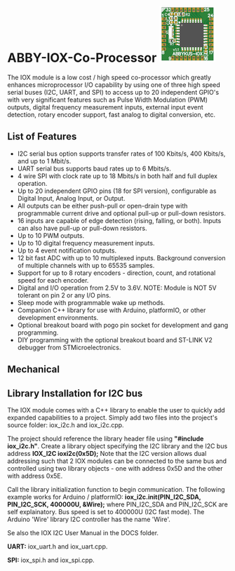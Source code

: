 # ABBY-IOX-Co-Processor ![](/Photos/IOX_TOP_VIEW_SMALL.png)
The IOX module is a low cost / high speed co-processor which greatly enhances microprocessor I/O capability by using one of three high speed serial buses (I2C, UART, and SPI) to access up to 20 independent GPIO's with very significant features such as Pulse Width Modulation (PWM) outputs, digital frequency measurement inputs, external input event detection, rotary encoder support, fast analog to digital conversion, etc.

## List of Features
- I2C serial bus option supports transfer rates of 100 Kbits/s, 400 Kbits/s, and up to 1 Mbit/s.
- UART serial bus supports baud rates up to 6 Mbits/s.
- 4 wire SPI with clock rate up to 18 Mbits/s in both half and full duplex operation.
- Up to 20 independent GPIO pins (18 for SPI version), configurable as Digital Input, Analog Input, or Output.
- All outputs can be either push-pull or open-drain type with programmable current drive and optional pull-up or pull-down resistors.
- 16 inputs are capable of edge detection (rising, falling, or both). Inputs can also have pull-up or pull-down resistors.
- Up to 10 PWM outputs.
- Up to 10 digital frequency measurement inputs.
- Up to 4 event notification outputs.
- 12 bit fast ADC with up to 10 multiplexed inputs. Background conversion of multiple channels with up to 65535 samples.
- Support for up to 8 rotary encoders - direction, count, and rotational speed for each encoder.
- Digital and I/O operation from 2.5V to 3.6V. NOTE: Module is NOT 5V tolerant on pin 2 or any I/O pins.
- Sleep mode with programmable wake up methods.
- Companion C++ library for use with Arduino, platformIO, or other development environments.
- Optional breakout board with pogo pin socket for development and gang programming.
- DIY programming with the optional breakout board and ST-LINK V2 debugger from STMicroelectronics.

## Mechanical 

## Library Installation for I2C bus
The IOX module comes with a C++ library to enable the user to quickly add expanded capabilities to a project. Simply add two files into the project's source folder: iox_i2c.h and iox_i2c.cpp.

The project should reference the library header file using **"#include iox_i2c.h"**.
Create a library object specifying the I2C library and the I2C bus address **IOX_I2C ioxi2c(0x5D);** Note that the I2C version allows dual addressing such that 2 IOX modules can be connected to the same bus and controlled using two library objects - one with address 0x5D and the other with address 0x5E.

Call the library initialization function to begin communication. The following example works for Arduino / platformIO:
**iox_i2c.init(PIN_I2C_SDA, PIN_I2C_SCK, 400000U, &Wire);** where PIN_I2C_SDA and PIN_I2C_SCK are self explainatory. Bus speed is set to 400000U (I2C fast mode). The Arduino 'Wire' library I2C controller has the name 'Wire'.

Se also the IOX I2C User Manual in the DOCS folder.

**UART:** iox_uart.h and iox_uart.cpp.

**SPI:** iox_spi.h and iox_spi.cpp.
